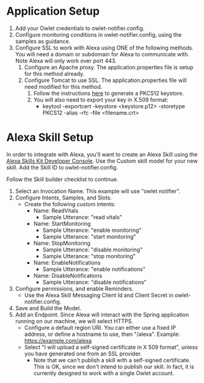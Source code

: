 # Application Setup

1. Add your Owlet credentials to owlet-notifier.config.
2. Configure monitoring conditions in owlet-notifier.config, using the samples as guidance.
3. Configure SSL to work with Alexa using ONE of the following methods.  You will need a domain or subdomain for Alexa to communicate with.  Note Alexa will only work over port 443.
	1. Configure an Apache proxy.  The application.properties file is setup for this method already.
	2. Configure Tomcat to use SSL.  The application.properties file will need modified for this method.
		1. Follow the instructions [here](https://www.baeldung.com/spring-boot-https-self-signed-certificate) to generate a PKCS12 keystore.
		2. You will also need to export your key in X.509 format:
			- keytool -exportcert -keystore <keystore.p12> -storetype PKCS12 -alias <alias> -rfc -file <filename.crt>

# Alexa Skill Setup

In order to integrate with Alexa, you'll want to create an Alexa Skill using the [Alexa Skills Kit Developer Console](https://developer.amazon.com/alexa/console/ask).  Use the Custom skill model for your new skill.  Add the Skill ID to owlet-notifier.config.

Follow the Skill builder checklist to continue.

1. Select an Invocation Name.  This example will use "owlet notifier".
2. Configure Intents, Samples, and Slots.
    - Create the following custom intents:
        + Name: ReadVitals
			- Sample Utterance: "read vitals"
		+ Name: StartMonitoring
			- Sample Utterance: "enable monitoring"
			- Sample Utterance: "start monitoring"
		+ Name: StopMonitoring
			- Sample Utterance: "disable monitoring"
			- Sample Utterance: "stop monitoring"
		+ Name: EnableNotifications
			- Sample Utterance: "enable notifications"
		+ Name: DisableNotifications
			- Sample Utterance: "disable notifications"
3. Configure permissions, and enable Reminders.
	- Use the Alexa Skill Messaging Client Id and Client Secret in owlet-notifier.config.
4. Save and Build the Model.
5. Add an Endpoint.  Since Alexa will interact with the Spring application running on our machine, we will select HTTPS.
    - Configure a default region URI.  You can either use a fixed IP address, or define a hostname to use, then "/alexa".  Example:  https://example.com/alexa
    - Select "I will upload a self-signed certificate in X 509 format", unless you have generated one from an SSL provider.
        + Note that we can't publish a skill with a self-signed certificate.  This is OK, since we don't intend to publish our skill.  In fact, it is currently designed to work with a single Owlet account.

